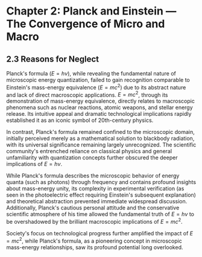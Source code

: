 # Chapter 2: Planck and Einstein — The Convergence of Micro and Macro

## 2.3 Reasons for Neglect

Planck's formula ($E = h\nu$), while revealing the fundamental nature of microscopic energy quantization, failed to gain recognition comparable to Einstein's mass-energy equivalence ($E = mc^2$) due to its abstract nature and lack of direct macroscopic applications. $E = mc^2$, through its demonstration of mass-energy equivalence, directly relates to macroscopic phenomena such as nuclear reactions, atomic weapons, and stellar energy release. Its intuitive appeal and dramatic technological implications rapidly established it as an iconic symbol of 20th-century physics.

In contrast, Planck's formula remained confined to the microscopic domain, initially perceived merely as a mathematical solution to blackbody radiation, with its universal significance remaining largely unrecognized. The scientific community's entrenched reliance on classical physics and general unfamiliarity with quantization concepts further obscured the deeper implications of $E = h\nu$.

While Planck's formula describes the microscopic behavior of energy quanta (such as photons) through frequency and contains profound insights about mass-energy unity, its complexity in experimental verification (as seen in the photoelectric effect requiring Einstein's subsequent explanation) and theoretical abstraction prevented immediate widespread discussion. Additionally, Planck's cautious personal attitude and the conservative scientific atmosphere of his time allowed the fundamental truth of $E = h\nu$ to be overshadowed by the brilliant macroscopic implications of $E = mc^2$.

Society's focus on technological progress further amplified the impact of $E = mc^2$, while Planck's formula, as a pioneering concept in microscopic mass-energy relationships, saw its profound potential long overlooked.
